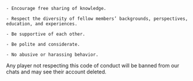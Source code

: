 ```
- Encourage free sharing of knowledge.

- Respect the diversity of fellow members’ backgrounds, perspectives, education, and experiences.

- Be supportive of each other.

- Be polite and considerate.

- No abusive or harassing behavior.
```

Any player not respecting this code of conduct will be banned from our chats and may see their account deleted.